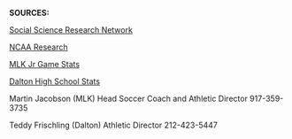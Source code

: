 **SOURCES:**

[Social Science Research Network](http://papers.ssrn.com/sol3/papers.cfm?abstract_id=233328) 

[NCAA Research](http://www.ncaa.org/sites/default/files/Probability-of-going-pro-methodology_Update2013.pdf)

[MLK Jr Game Stats](http://www.psal.org/profiles/team-profile.aspx#012/03548)

[Dalton High School Stats](http://high-schools.com/directory/ny/cities/new-york/dalton-school/00941729/)

Martin Jacobson (MLK) Head Soccer Coach and Athletic Director 
917-359-3735

Teddy Frischling (Dalton) Athletic Director 212-423-5447